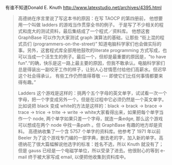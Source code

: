 
有谁不知道Donald E. Knuth http://www.latexstudio.net/archives/4395.html
> 高德纳在序言里说了写这本书的原因：在写 TAOCP 的第四册前， 他想要用一个叫做 ladders 的游戏当作贯穿全书的例子。 于是写了不少相关的程式和庞大的测试资料，最后集结成了一个程式／资料库。 他想这套 GraphBase 可以作为大家测试 graph 演算法的基础，让那些 “街上混的程式员们 (programmers-on-the-street)” 知道电脑科学家们也会做实际的事。另外，这套程式库全部用他鼓吹的literate programming 方式写成，也可以当成一个活生生的例子。最后一个，但却是最重要的原因是，"to have fun".“的确，快乐是这一路上最主要的原因，但我不敢承认。电脑科学家们总是得装出一副咬牙工作的样子，让别人心甘情愿付给他们高薪水。但迟早这个社会得承认， 有些工作仍然值得尊敬 --- 即使它们比任何事情都要来得有趣。”
> 
> Ladders 这个游戏是这样的：挑两个五个字母的英文单字，试试看一次一个字母，把一个字变成另外一个。但是在过程中它必须仍然是一个英文单字。比如说把 black 变成 white的方法是这样的：black -> brack -> brace -> trace -> trice -> trite -> write -> white大家看得出来，如果把每个单字当作一个 node, 两个单字如果只差一个字母，就连一条edge, 那么这个游戏可以想成在两个 node 中找一条path 。但 GraphBase 有趣的地方却是资料。 高德纳收集了一个含 5757 个单字的资料库。他参考了 1971 年以前 Beeler 为了这个游戏专门编的一部字典，删去老的字，加入新的单字。高德纳花了很大篇幅解说他选字的标准：姓名不选，所以 Knuth 就没有了；但是 gauss 已经是一个电磁学单位，所以受录了进去。他很耐心的等到 e-mail 终于被大家写成 email, 以便把他收集到资料库中。
